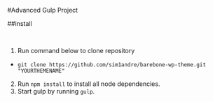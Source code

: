 #Advanced Gulp Project

##install

<br/>

1. Run command below to clone repository
  * `git clone https://github.com/sim1andre/barebone-wp-theme.git "YOURTHEMENAME"`
2. Run `npm install` to install all node dependencies.
3. Start gulp by running `gulp`.
